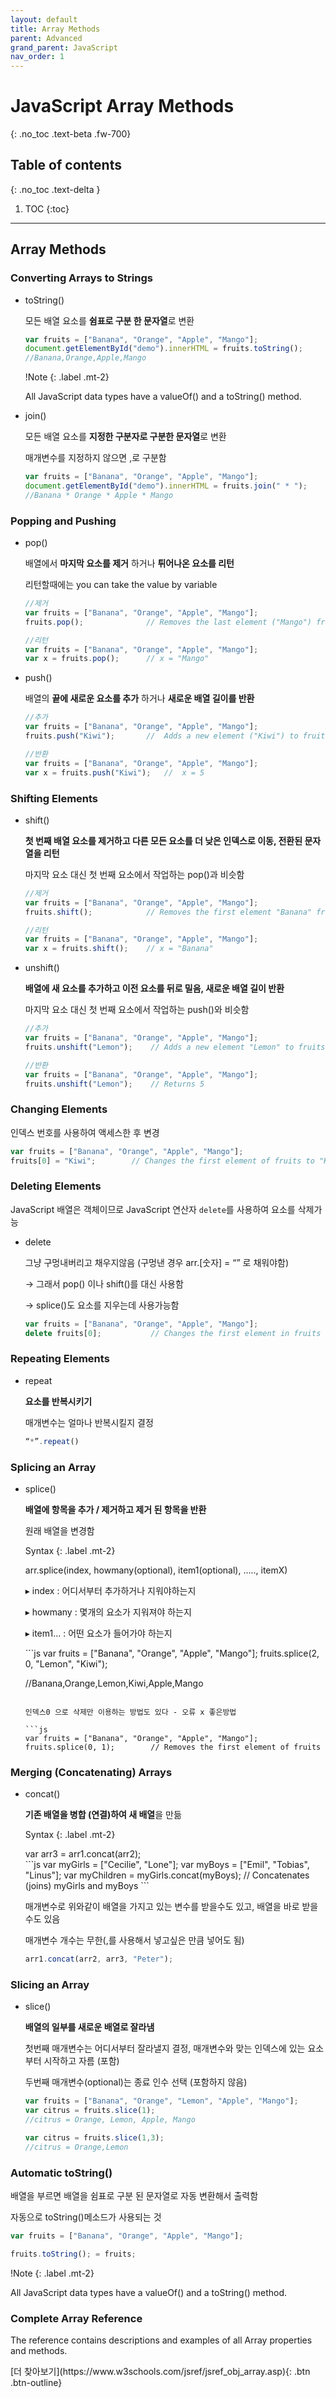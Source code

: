 ```yaml
---
layout: default
title: Array Methods
parent: Advanced
grand_parent: JavaScript
nav_order: 1
---
```


# JavaScript Array Methods
{: .no_toc .text-beta .fw-700}

## Table of contents
{: .no_toc .text-delta }

1. TOC
{:toc}

---

## Array Methods

### Converting Arrays to Strings

* toString() 

    모든 배열 요소를 **쉼표로 구분 한 문자열**로 변환

    ```js
    var fruits = ["Banana", "Orange", "Apple", "Mango"];
    document.getElementById("demo").innerHTML = fruits.toString();
    //Banana,Orange,Apple,Mango
    ```
    
    !Note
    {: .label .mt-2}
    <div class="code-example" markdown="1">
    All JavaScript data types have a valueOf() and a toString() method.
    </div>
    
* join() 

    모든 배열 요소를 **지정한 구분자로 구분한 문자열**로 변환

    매개변수를 지정하지 않으면 ,로 구분함
	
	```js
    var fruits = ["Banana", "Orange", "Apple", "Mango"];
    document.getElementById("demo").innerHTML = fruits.join(" * ");
    //Banana * Orange * Apple * Mango
    ```

### Popping and Pushing

* pop()

    배열에서 **마지막 요소를 제거** 하거나 **튀어나온 요소를 리턴**

	리턴할때에는 you can take the value by variable
    
    ```js
    //제거
    var fruits = ["Banana", "Orange", "Apple", "Mango"];
    fruits.pop();              // Removes the last element ("Mango") from fruits

    //리턴
    var fruits = ["Banana", "Orange", "Apple", "Mango"];
    var x = fruits.pop();      // x = "Mango"
    ```
    
* push() 

    배열의 **끝에 새로운 요소를 추가** 하거나 **새로운 배열 길이를 반환**

    ```js
    //추가
    var fruits = ["Banana", "Orange", "Apple", "Mango"];
    fruits.push("Kiwi");       //  Adds a new element ("Kiwi") to fruits

    //반환
    var fruits = ["Banana", "Orange", "Apple", "Mango"];
    var x = fruits.push("Kiwi");   //  x = 5
    ```

### Shifting Elements

* shift() 

    **첫 번째 배열 요소를 제거하고 다른 모든 요소를 더 낮은 인덱스로 이동, 전환된 문자열을 리턴** 

    마지막 요소 대신 첫 번째 요소에서 작업하는 pop()과 비슷함
    
    ```js
    //제거
    var fruits = ["Banana", "Orange", "Apple", "Mango"];
    fruits.shift();            // Removes the first element "Banana" from fruits

    //리턴
    var fruits = ["Banana", "Orange", "Apple", "Mango"];
    var x = fruits.shift();    // x = "Banana"
    ```
    
* unshift()

    **배열에 새 요소를 추가하고 이전 요소를 뒤로 밀음, 새로운 배열 길이 반환**

    마지막 요소 대신 첫 번째 요소에서 작업하는 push()와 비슷함

    ```js
    //추가
    var fruits = ["Banana", "Orange", "Apple", "Mango"];
    fruits.unshift("Lemon");    // Adds a new element "Lemon" to fruits

    //반환
    var fruits = ["Banana", "Orange", "Apple", "Mango"];
    fruits.unshift("Lemon");    // Returns 5
    ```

### Changing Elements

인덱스 번호를 사용하여 액세스한 후 변경

```js
var fruits = ["Banana", "Orange", "Apple", "Mango"];
fruits[0] = "Kiwi";        // Changes the first element of fruits to "Kiwi"
```

### Deleting Elements 

JavaScript 배열은 객체이므로 JavaScript 연산자 `delete`를 사용하여 요소를 삭제가능

* delete

    그냥 구멍내버리고 채우지않음 (구멍낸 경우 arr.[숫자] = “” 로 채워야함)

    &#8594; 그래서 pop() 이나 shift()를 대신 사용함

    &#8594; splice()도 요소를 지우는데 사용가능함

    ```js
    var fruits = ["Banana", "Orange", "Apple", "Mango"];
    delete fruits[0];           // Changes the first element in fruits to undefined
    ```

### Repeating Elements

* repeat 

    **요소를 반복시키기**
    
    매개변수는 얼마나 반복시킬지 결정

    ```js
    “*”.repeat()
    ```

### Splicing an Array

* splice()

    **배열에 항목을 추가 / 제거하고 제거 된 항목을 반환**
    
    원래 배열을 변경함
    
    Syntax
    {: .label .mt-2}
    <div class="code-example" markdown="1">
    arr.splice(index, howmany(optional), item1(optional), ....., itemX)
    
    &#9656; index : 어디서부터 추가하거나 지워야하는지
    
    &#9656; howmany : 몇개의 요소가 지워져야 하는지
    
    &#9656; item1... : 어떤 요소가 들어가야 하는지
    </div>
    ```js
    var fruits = ["Banana", "Orange", "Apple", "Mango"];
    fruits.splice(2, 0, "Lemon", "Kiwi");

    //Banana,Orange,Lemon,Kiwi,Apple,Mango
    ```
    
    인덱스0 으로 삭제만 이용하는 방법도 있다 - 오류 x 좋은방법
    
    ```js
	var fruits = ["Banana", "Orange", "Apple", "Mango"];
	fruits.splice(0, 1);        // Removes the first element of fruits
    ```

### Merging (Concatenating) Arrays

* concat()

    **기존 배열을 병합 (연결)하여 새 배열**을 만듦
    
    Syntax
    {: .label .mt-2}
    <div class="code-example" markdown="1">
    var arr3 = arr1.concat(arr2);
    </div>
    ```js
    var myGirls = ["Cecilie", "Lone"];
	var myBoys = ["Emil", "Tobias", "Linus"];
	var myChildren = myGirls.concat(myBoys);   
    // Concatenates (joins) myGirls and myBoys
    ```
    
    매개변수로 위와같이 배열을 가지고 있는 변수를 받을수도 있고, 배열을 바로 받을수도 있음
    
    매개변수 개수는 무한(,를 사용해서 넣고싶은 만큼 넣어도 됨)
    
    ```js
    arr1.concat(arr2, arr3, "Peter");
    ```

### Slicing an Array

* slice()

    **배열의 일부를 새로운 배열로 잘라냄**
    
    첫번째 매개변수는 어디서부터 잘라낼지 결정, 매개변수와 맞는 인덱스에 있는 요소부터 시작하고 자름 (포함)
    
    두번째 매개변수(optional)는 종료 인수 선택 (포함하지 않음)
    
    ```js
    var fruits = ["Banana", "Orange", "Lemon", "Apple", "Mango"];
    var citrus = fruits.slice(1);
    //citrus = Orange, Lemon, Apple, Mango

    var citrus = fruits.slice(1,3);
    //citrus = Orange,Lemon
    ```
  
### Automatic toString()

배열을 부르면 배열을 쉼표로 구분 된 문자열로 자동 변환해서 출력함

자동으로 toString()메소드가 사용되는 것

```js
var fruits = ["Banana", "Orange", "Apple", "Mango"];

fruits.toString(); = fruits;
```

!Note
{: .label .mt-2}
<div class="code-example" markdown="1">
All JavaScript data types have a valueOf() and a toString() method.
</div>

### Complete Array Reference

The reference contains descriptions and examples of all Array properties and methods.

<span class="fs-2">
[더 찾아보기](https://www.w3schools.com/jsref/jsref_obj_array.asp){: .btn  .btn-outline}
</span>


